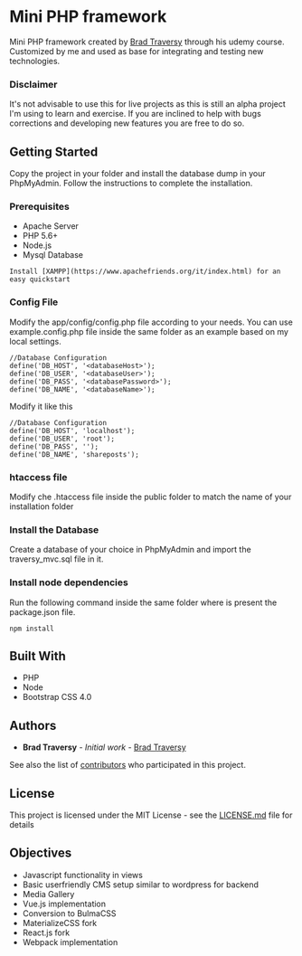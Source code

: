 # Mini PHP framework

Mini PHP framework created by [Brad Traversy](https://github.com/bradtraversy) through his udemy course. Customized by me and used as base for integrating and testing new technologies.

### Disclaimer

It's not advisable to use this for live projects as this is still an alpha project I'm using to learn and exercise.
If you are inclined to help with bugs corrections and developing new features you are free to do so.

## Getting Started

Copy the project in your folder and install the database dump in your PhpMyAdmin.
Follow the instructions to complete the installation.

### Prerequisites

* Apache Server
* PHP 5.6+
* Node.js
* Mysql Database

```
Install [XAMPP](https://www.apachefriends.org/it/index.html) for an easy quickstart
```

### Config File

Modify the app/config/config.php file according to your needs. You can use example.config.php file inside the same folder as an example based on my local settings.

```
//Database Configuration
define('DB_HOST', '<databaseHost>');
define('DB_USER', '<databaseUser>');
define('DB_PASS', '<databasePassword>');
define('DB_NAME', '<databaseName>');
```

Modify it like this

```
//Database Configuration
define('DB_HOST', 'localhost');
define('DB_USER', 'root');
define('DB_PASS', '');
define('DB_NAME', 'shareposts');
```

### htaccess file

Modify che .htaccess file inside the public folder to match the name of your installation folder

### Install the Database

Create a database of your choice in PhpMyAdmin and import the traversy_mvc.sql file in it.

### Install node dependencies

Run the following command inside the same folder where is present the package.json file.

```
npm install
```


## Built With

* PHP
* Node
* Bootstrap CSS 4.0


## Authors

* **Brad Traversy** - *Initial work* - [Brad Traversy](https://github.com/bradtraversy)

See also the list of [contributors](https://github.com/Aivirth/TraversyMVC/graphs/contributors) who participated in this project.

## License

This project is licensed under the MIT License - see the [LICENSE.md](LICENSE.md) file for details

## Objectives

* Javascript functionality in views
* Basic userfriendly CMS setup similar to wordpress for backend
* Media Gallery
* Vue.js implementation
* Conversion to BulmaCSS
* MaterializeCSS fork
* React.js fork
* Webpack implementation
